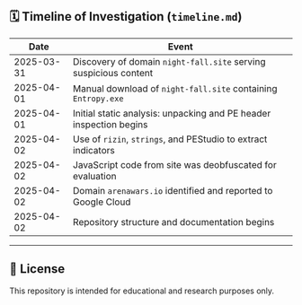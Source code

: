 ## 🗓️ Timeline of Investigation (`timeline.md`)
| Date       | Event                                                                 |
|------------|-----------------------------------------------------------------------|
| 2025-03-31 | Discovery of domain `night-fall.site` serving suspicious content       |
| 2025-04-01 | Manual download of `night-fall.site` containing `Entropy.exe`          |
| 2025-04-01 | Initial static analysis: unpacking and PE header inspection begins   |
| 2025-04-02 | Use of `rizin`, `strings`, and PEStudio to extract indicators         |
| 2025-04-02 | JavaScript code from site was deobfuscated for evaluation            |
| 2025-04-02 | Domain `arenawars.io` identified and reported to Google Cloud        |
| 2025-04-02 | Repository structure and documentation begins                         |

---

## 🔗 License
This repository is intended for educational and research purposes only.


